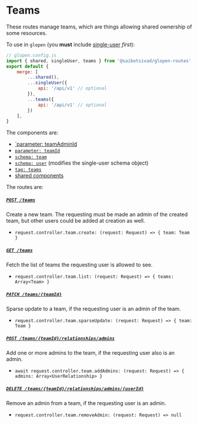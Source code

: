# Teams

These routes manage teams, which are things allowing shared ownership of some resources.

To use in `glopen` (you **must** include [single-user](../single-user/README.md) *first*):

```js
// glopen.config.js
import { shared, singleUser, teams } from '@saibotsivad/glopen-routes'
export default {
	merge: [
		...shared(),
		...singleUser({
			api: '/api/v1' // optional
		}),
		...teams({
			api: '/api/v1' // optional
		})
	],
}
```

The components are:

- [`parameter: teamAdminId](./openapi/components/parameters/teamAdminId.@.js)
- [`parameter: teamId`](./openapi/components/parameters/teamId.@.js)
- [`schema: team`](./openapi/components/schemas/team.@.js)
- [`schema: user`](./openapi/components/schemas/user.@.js) (modifies the single-user schema object)
- [`tag: teams`](./openapi/tags.@.js)
- [shared components](../_shared/README.md)

The routes are:

##### [`POST /teams`](./routes/paths/teams/post.@.js)

Create a new team. The requesting must be made an admin of the created team, but other users could be added at creation as well.

- `request.controller.team.create: (request: Request) => { team: Team }`

##### [`GET /teams`](./routes/paths/teams/get.@.js)

Fetch the list of teams the requesting user is allowed to see.

- `request.controller.team.list: (request: Request) => { teams: Array<Team> }`

##### [`PATCH /teams/{teamId}`](./routes/paths/teams/{teamId}/patch.@.js)

Sparse update to a team, if the requesting user is an admin of the team.

- `request.controller.team.sparseUpdate: (request: Request) => { team: Team }`

##### [`POST /teams/{teamId}/relationships/admins`](./routes/paths/teams/{teamId}/relationships/admins/post.@.js)

Add one or more admins to the team, if the requesting user also is an admin.

- `await request.controller.team.addAdmins: (request: Request) => { admins: Array<UserRelationship> }`

##### [`DELETE /teams/{teamId}/relationships/admins/{userId}`](./routes/paths/teams/{teamId}/relationships/admins/{userId}/delete.@.js)

Remove an admin from a team, if the requesting user is an admin.

- `request.controller.team.removeAdmin: (request: Request) => null`
